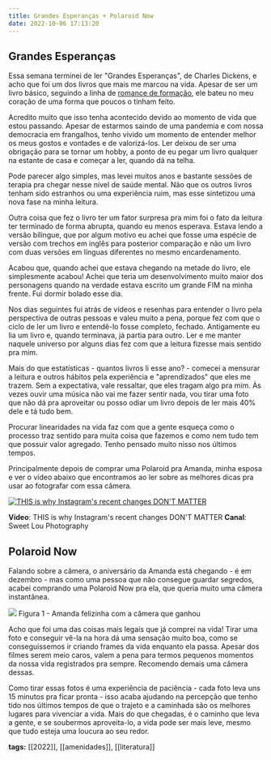 ```yaml
---
title: Grandes Esperanças + Polaroid Now
date: 2022-10-06 17:13:20
---
```


## Grandes Esperanças

Essa  semana terminei de ler "Grandes Esperanças", de Charles Dickens, e acho que foi um dos livros que mais me marcou na vida. Apesar de ser um livro básico, seguindo a linha de [romance de formação](https://www.nostalgiacinza.com.br/2020/04/o-que-e-um-romance-de-formacao.html), ele bateu no meu coração de uma forma que poucos o tinham feito.

Acredito muito que isso tenha acontecido devido ao momento de vida que estou passando. Apesar de estarmos saindo de uma pandemia e com nossa democracia em frangalhos, tenho vivido um momento de entender melhor os meus gostos e vontades e de valorizá-los. Ler deixou de ser uma obrigação para se tornar um hobby, a ponto de eu pegar um livro qualquer na estante de casa e começar a ler, quando dá na telha.

Pode parecer algo simples, mas levei muitos anos e bastante sessões de terapia pra chegar nesse nível de saúde mental. Não que os outros livros tenham sido estranhos ou uma experiência ruim, mas esse sintetizou uma nova fase na minha leitura.

Outra coisa que fez o livro ter um fator surpresa pra mim foi o fato da leitura ter terminado de forma abrupta, quando eu menos esperava. Estava lendo a versão bílingue, que por algum motivo eu achei que fosse uma espécie de versão com trechos em inglês para posterior comparação e não um livro  com duas versões em línguas diferentes no mesmo encardenamento.

Acabou que, quando achei que estava chegando na metade do livro, ele simplesmente acabou! Achei que teria um desenvolvimento muito maior dos personagens quando na verdade estava escrito um grande FIM na minha frente. Fui dormir bolado esse dia.

Nos dias seguintes fui atrás de vídeos e resenhas para entender o livro pela perspectiva de outras pessoas e valeu muito a pena, porque fez com que o ciclo de ler um livro e entendê-lo fosse completo, fechado. Antigamente eu lia um livro e, quando terminava, já partia para outro. Ler e me manter naquele universo por alguns dias fez com que a leitura fizesse mais sentido pra mim.

Mais do que estatísticas - quantos livros li esse ano? - comecei a mensurar a leitura e outros hábitos pela experiência e "aprendizados" que eles me trazem. Sem a expectativa, vale ressaltar, que eles tragam algo pra mim. Às vezes ouvir uma música não vai me fazer sentir nada, vou tirar uma foto que não dá pra aproveitar ou posso odiar um livro depois de ler mais 40% dele e tá tudo bem.

Procurar linearidades na vida faz com que a gente esqueça como o processo traz sentido para muita coisa que fazemos e como nem tudo tem que possuir valor agregado. Tenho pensado muito nisso nos últimos tempos.

Principalmente depois de comprar uma Polaroid pra Amanda, minha esposa e ver o vídeo abaixo que encontramos ao ler sobre as melhores dicas pra usar ao fotografar com essa câmera.

[![THIS is why Instagram's recent changes DON'T MATTER](https://img.youtube.com/vi/G_HqF17Bbio/0.jpg)](https://www.youtube.com/watch?v=G_HqF17Bbio)


**Vídeo**: THIS is why Instagram's recent changes DON'T MATTER
**Canal**: Sweet Lou Photography


## Polaroid Now

Falando sobre a câmera, o aniversário da Amanda está chegando - é em dezembro - mas como uma pessoa que não consegue guardar segredos, acabei comprando uma Polaroid Now pra ela, que queria muito uma câmera instantânea.

<img src="{{ site.baseurl }}/assets/polaroid.jpeg"/>
Figura 1 - Amanda felizinha com a câmera que ganhou

Acho que foi uma das coisas mais legais que já comprei na vida! Tirar uma foto e conseguir vê-la na hora dá uma sensação muito boa, como se conseguissemos ir criando frames da vida enquanto ela passa. Apesar dos filmes serem meio caros, valem a pena para termos pequenos momentos da nossa vida registrados pra sempre. Recomendo demais uma câmera dessas.

Como tirar essas fotos é uma experiência de paciência - cada foto leva uns 15 minutos pra ficar pronta - isso acaba ajudando na percepção que tenho tido nos últimos tempos de que o trajeto e a caminhada são os melhores lugares para vivenciar a vida. Mais do que chegadas, é o caminho que leva a gente, e se soubermos aproveita-lo, a vida pode ser mais leve, mesmo que tudo esteja uma loucura ao seu redor.


<b>tags:</b> [[2022]], [[amenidades]], [[literatura]]